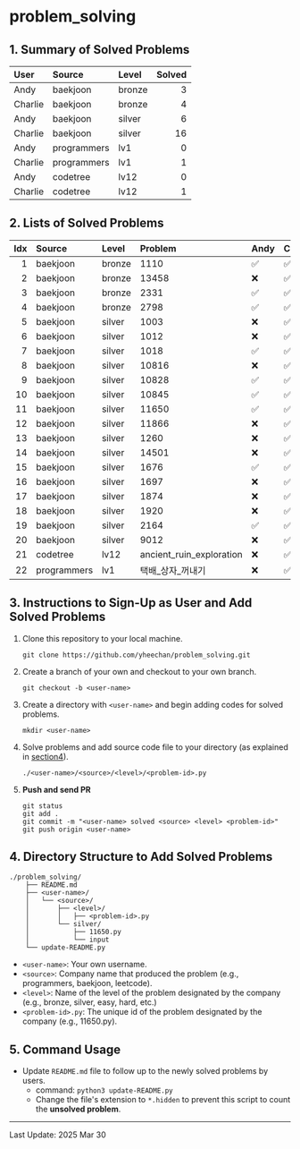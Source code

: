 # problem_solving

## 1. Summary of Solved Problems
<!-- START_TABLE_SUMMARY -->
| User    | Source      | Level   |   Solved |
|:--------|:------------|:--------|---------:|
| Andy    | baekjoon    | bronze  |        3 |
| Charlie | baekjoon    | bronze  |        4 |
| Andy    | baekjoon    | silver  |        6 |
| Charlie | baekjoon    | silver  |       16 |
| Andy    | programmers | lv1     |        0 |
| Charlie | programmers | lv1     |        1 |
| Andy    | codetree    | lv12    |        0 |
| Charlie | codetree    | lv12    |        1 |
<!-- END_TABLE_SUMMARY -->

## 2. Lists of Solved Problems
<!-- START_TABLE_LIST -->
|   Idx | Source      | Level   | Problem                  | Andy   | Charlie   |
|------:|:------------|:--------|:-------------------------|:-------|:----------|
|     1 | baekjoon    | bronze  | 1110                     | ✅     | ✅        |
|     2 | baekjoon    | bronze  | 13458                    | ❌     | ✅        |
|     3 | baekjoon    | bronze  | 2331                     | ✅     | ✅        |
|     4 | baekjoon    | bronze  | 2798                     | ✅     | ✅        |
|     5 | baekjoon    | silver  | 1003                     | ❌     | ✅        |
|     6 | baekjoon    | silver  | 1012                     | ❌     | ✅        |
|     7 | baekjoon    | silver  | 1018                     | ✅     | ✅        |
|     8 | baekjoon    | silver  | 10816                    | ❌     | ✅        |
|     9 | baekjoon    | silver  | 10828                    | ✅     | ✅        |
|    10 | baekjoon    | silver  | 10845                    | ✅     | ✅        |
|    11 | baekjoon    | silver  | 11650                    | ✅     | ✅        |
|    12 | baekjoon    | silver  | 11866                    | ❌     | ✅        |
|    13 | baekjoon    | silver  | 1260                     | ❌     | ✅        |
|    14 | baekjoon    | silver  | 14501                    | ❌     | ✅        |
|    15 | baekjoon    | silver  | 1676                     | ✅     | ✅        |
|    16 | baekjoon    | silver  | 1697                     | ❌     | ✅        |
|    17 | baekjoon    | silver  | 1874                     | ❌     | ✅        |
|    18 | baekjoon    | silver  | 1920                     | ❌     | ✅        |
|    19 | baekjoon    | silver  | 2164                     | ✅     | ✅        |
|    20 | baekjoon    | silver  | 9012                     | ❌     | ✅        |
|    21 | codetree    | lv12    | ancient_ruin_exploration | ❌     | ✅        |
|    22 | programmers | lv1     | 택배_상자_꺼내기         | ❌     | ✅        |
<!-- END_TABLE_LIST -->

## 3. Instructions to Sign-Up as User and Add Solved Problems
1. Clone this repository to your local machine.
    ```
    git clone https://github.com/yheechan/problem_solving.git
    ```
2. Create a branch of your own and checkout to your own branch.
    ```
    git checkout -b <user-name>
    ```
3. Create a directory with ``<user-name>`` and begin adding codes for solved problems.
    ```
    mkdir <user-name>
    ```
4. Solve problems and add source code file to your directory (as explained in [section4](#4-directory-structure-to-add-solved-problems)).
    ```
    ./<user-name>/<source>/<level>/<problem-id>.py
    ```
5. **Push and send PR**
    ```
    git status
    git add .
    git commit -m "<user-name> solved <source> <level> <problem-id>"
    git push origin <user-name>
    ```

## 4. Directory Structure to Add Solved Problems
```
./problem_solving/
    ├── README.md
    ├── <user-name>/
    │   └── <source>/
    │       ├── <level>/
    │       │   ├── <problem-id>.py
    │       └── silver/
    │           ├── 11650.py
    │           └── input
    └── update-README.py
```
* ``<user-name>``: Your own username.
* ``<source>``: Company name that produced the problem (e.g., programmers, baekjoon, leetcode).
* ``<level>``: Name of the level of the problem designated by the company (e.g., bronze, silver, easy, hard, etc.)
* ``<problem-id>.py``: The unique id of the problem designated by the company (e.g., 11650.py).


## 5. Command Usage
* Update ``README.md`` file to follow up to the newly solved problems by users.
  * command: ``python3 update-README.py``
  * Change the file's extension to ``*.hidden`` to prevent this script to count the **unsolved problem**.

---

<!-- START_LAST_UPDATED -->
Last Update: 2025 Mar 30
<!-- END_LAST_UPDATED -->
